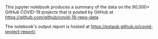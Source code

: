 This jupyter notebook produces a summary of the data on the 90,000+ GitHub COVID-19 projects that is posted by GitHub at https://github.com/github/covid-19-repo-data.

The notebook's output report is hosted at https://estaub.github.io/covid-project-report/.

